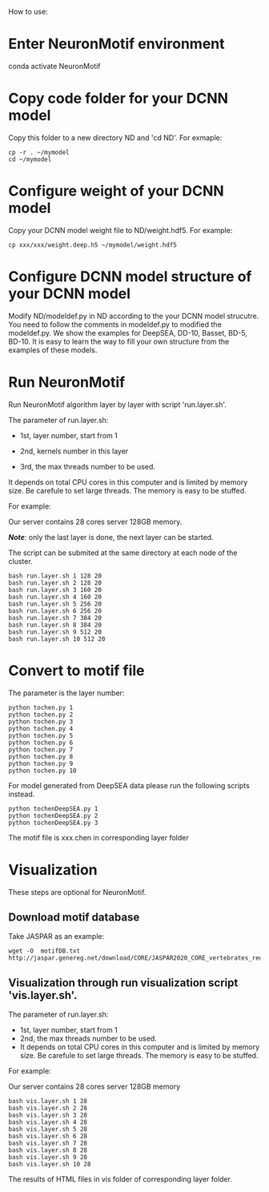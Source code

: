 How to use:

# Enter NeuronMotif environment

conda  activate NeuronMotif

# Copy code folder for your DCNN model

Copy this folder to a new directory ND and 'cd ND'. For exmaple:

```
cp -r . ~/mymodel
cd ~/mymodel
```

# Configure weight of your DCNN model

Copy your DCNN model weight file to ND/weight.hdf5. For example:

```
cp xxx/xxx/weight.deep.h5 ~/mymodel/weight.hdf5
```

# Configure DCNN model structure of your DCNN model 

Modify ND/modeldef.py in ND according to the your DCNN model strucutre.
You need to follow the comments in modeldef.py to modified the modeldef.py.
We show the examples for DeepSEA, DD-10, Basset, BD-5, BD-10. It is easy to learn the way to fill your own structure from  the examples of these models.



# Run NeuronMotif 

Run NeuronMotif algorithm layer by layer with script 'run.layer.sh'. 

The parameter of run.layer.sh:

* 1st, layer number, start from 1

* 2nd, kernels number in this layer

* 3rd, the max threads number to be used. 

It depends on total CPU cores in this computer and is limited by memory size.
Be carefule to set large threads. The memory is easy to be stuffed.

For example:

Our server contains 28 cores server 128GB memory.

***Note***: only the last layer is done, the next layer can be started.

The script can be submited at the same directory at each node of the cluster.

```
bash run.layer.sh 1 128 20
bash run.layer.sh 2 128 20
bash run.layer.sh 3 160 20
bash run.layer.sh 4 160 20
bash run.layer.sh 5 256 20
bash run.layer.sh 6 256 20
bash run.layer.sh 7 384 20
bash run.layer.sh 8 384 20
bash run.layer.sh 9 512 20
bash run.layer.sh 10 512 20
```

# Convert to motif file

The parameter is the layer number:

```
python tochen.py 1
python tochen.py 2
python tochen.py 3
python tochen.py 4
python tochen.py 5
python tochen.py 6
python tochen.py 7
python tochen.py 8
python tochen.py 9
python tochen.py 10
```

For model generated from  DeepSEA data please run the following scripts instead.

```
python tochenDeepSEA.py 1
python tochenDeepSEA.py 2
python tochenDeepSEA.py 3
```


The motif file is xxx.chen in corresponding layer folder

# Visualization

These steps are optional for NeuronMotif.

## Download motif database

Take JASPAR as an example:

```
wget -O  motifDB.txt  http://jaspar.genereg.net/download/CORE/JASPAR2020_CORE_vertebrates_redundant_pfms_meme.txt
```


## Visualization through run visualization script 'vis.layer.sh'.

The parameter of run.layer.sh:
* 1st, layer number, start from 1
* 2nd, the max threads number to be used.
* It depends on total CPU cores in this computer and is limited by memory size.
Be carefule to set large threads. The memory is easy to be stuffed.

For example:

Our server contains  28 cores server 128GB memory

```
bash vis.layer.sh 1 28
bash vis.layer.sh 2 28
bash vis.layer.sh 3 28
bash vis.layer.sh 4 28
bash vis.layer.sh 5 28
bash vis.layer.sh 6 28
bash vis.layer.sh 7 28
bash vis.layer.sh 8 28
bash vis.layer.sh 9 28
bash vis.layer.sh 10 28
```

The results of  HTML files in vis folder of corresponding layer folder.

